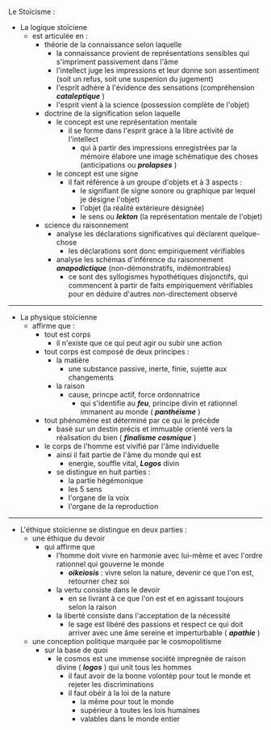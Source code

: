 Le Stoïcisme : 
- La logique stoïciene
  - est articulée en :
    - théorie de la connaissance selon laquelle
      - la connaissance provient de représentations sensibles qui s'impriment passivement dans l'âme
      - l'intellect juge les impressions et leur donne son assentiment (soit un refus, soit une suspenion du jugement)
      - l'esprit adhère à l'évidence des sensations (compréhension ***cataleptique*** )
      - l'esprit vient à la science (possession complète de l'objet)
    - doctrine de la signification selon laquelle
      - le concept est une représentation mentale
        - il se forme dans l'esprit grace à la libre activité de l'intellect
          - qui à partir des impressions enregistrées par la mémoire élabore une image schématique des choses (anticipations ou ***prolapses*** )  
      - le concept est une signe
        - il fait référence à un groupe d'objets et à 3 aspects :
          - le signifiant (le signe sonore ou graphique par lequel je désigne l'objet)
          - l'objet (la réalité extérieure désignée)
          - le sens ou ***lekton*** (la représentation mentale de l'objet)
    - science du raisonnement
      - analyse les déclarations significatives qui déclarent quelque-chose
        - les déclarations sont donc empiriquement vérifiables
      - analyse les schémas d'inférence du raisonnement ***anapodictique*** (non-démonstratifs, indémontrables)
        - ce sont des syllogismes hypothétiques disjonctifs, qui commencent à partir de faits empiriquement vérifiables pour en déduire d'autres non-directement observé

---

- La physique stoïcienne 
  - affirme que :
    - tout est corps
      - il n'existe que ce qui peut agir ou subir une action
    - tout corps est composé de deux principes :
      - la matière
        - une substance passive, inerte, finie, sujette aux changements
      - la raison
        - cause, princpe actif, force ordonnatrice
          - qui s'identifie au ***feu***, principe divin et rationnel immanent au monde ( ***panthéisme*** )
    - tout phénomène est déterminé par ce qui le précède 
      - basé sur un destin précis et immuable orienté vers la réalisation du bien ( ***finalisme cosmique*** )
    - le corps de l'homme est vivifié par l'âme individuelle
      - ainsi il fait partie de l'âme du monde qui est
        - energie, souffle vital, ***Logos*** divin
      - se distingue en huit parties :
        - la partie hégémonique 
        - les 5 sens
        - l'organe de la voix
        - l'organe de la reproduction    


---

- L'éthique stoïcienne se distingue en deux parties :
  - une éthique du devoir
    - qui affirme que
      - l'homme doit vivre en harmonie avec lui-même et avec l'ordre rationnel qui gouverne le monde
        - ***oikeiosis*** : vivre selon la nature, devenir ce que l'on est, retourner chez soi
      - la vertu consiste dans le devoir
        - en se livrant à ce que l'on est et en agissant toujours selon la raison
      - la liberté consiste dans l'acceptation de la nécessité
        - le sage est libéré des passions et respect ce qui doit arriver avec une âme sereine et imperturbable ( ***apathie*** )
  - une conception politique marquée par le cosmopolitisme
    - sur la base de quoi
      - le cosmos est une immense société impregnée de raison divine ( ***logos*** ) qui unit tous les hommes 
        - il faut avoir de la bonne volontép pour tout le monde et rejeter les discriminations
        - il faut obéir à la loi de la nature
          - la même pour tout le monde
          - supérieur à toutes les lois humaines
          - valables dans le monde entier   










